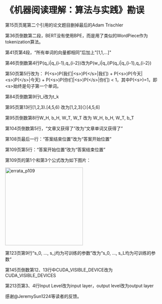 <h1>《机器阅读理解：算法与实践》勘误</h1>

第15页页尾第二个引用的论文题目删掉最后的Adam Trischler

第36页倒数第二段，BERT没有使用BPE，而是用了类似的WordPiece作为tokenization算法。

第41页第4段，“所有单词的向量都相同”后加上"[1,1,...]"

第46页倒数第4行P(q_i|q_{i-1},q_{i-2})改为P(w_i|q_i)P(q_i|q_{i-1},q_{i-2})

第50页第5行改为：
P(&lt;s&gt;)P(我们|&lt;s&gt;)P(&lt;/s&gt;|我们) + P(&lt;s&gt;)P(今天|&lt;s&gt;)P(&lt;/s&gt;|今天) + P(&lt;s&gt;)P(你们|&lt;s&gt;)P(&lt;/s&gt;|你们) &lt; 1，其中P(&lt;s&gt;)=1，即&lt;s&gt;始终是句子第一个单词。

第84页倒数第9行t_i改为t_k

第95页第13行[1,2,3).[4,5,6) 改为[1,2,3]⊙[4,5,6]

第95页倒数第8行W_H, b_H, W_T, W_T 改为 W_H, b_H, W_T, b_T

第104页倒数第5行，“文章又获得了”改为“文章单词又获得了”

第108页最后一行：“答案结束位置”改为“答案开始位置”

第109页第5行：“答案开始位置”改为“答案结束位置”

第109页的第1个和第3个公式改为如下图片：

<p align="left">
  <img src="https://cs.stanford.edu/~cgzhu/pic/mrc_errata_p109.png" width="250" alt="errata_p109">
</p>

第123页第9行“s_0, ..., s_j均为可训练的参数”改为“s_0, ..., s_L均为可训练的参数“

第145页倒数第12、13行中CUDA_VISIBLE_DEVICE改为CUDA_VISIBLE_DEVICES

第213页第3、4行Input Level改为input layer，output level改为output layer

感谢@JeremySun1224等读者的反馈。
